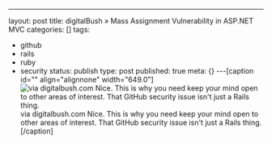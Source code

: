 ---
layout: post
title: digitalBush » Mass Assignment Vulnerability in ASP.NET MVC
categories: []
tags:
- github
- rails
- ruby
- security
status: publish
type: post
published: true
meta: {}
---[caption id="" align="alignnone" width="649.0"]
![via digitalbush.com Nice. This is why you need keep your mind open to other areas of interest. That GitHub security issue isn't just a Rails thing.](/squarespace_images/static_50d2902fe4b0959a0871a12c_50d29312e4b04687d9db341b_50d29312e4b04687d9db342a_1355977492110__img.png_) via digitalbush.com Nice. This is why you need keep your mind open to other areas of interest. That GitHub security issue isn't just a Rails thing.[/caption]
